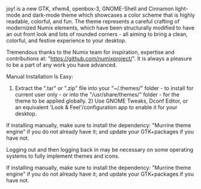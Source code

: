 joy! is a new GTK, xfwm4, openbox-3, GNOME-Shell and Cinnamon light-mode and dark-mode theme which showcases a color scheme that is highly readable, colorful, and fun. The theme represents a careful crafting of modernized Numix elements, which have been structurally modified to have an out front look and lots of rounded corners - all aiming to bring a clean, colorful, and festive experience to your desktop.


Tremendous thanks to the Numix team for inspiration, expertise and contributions at: "https://github.com/numixproject/". It is always a pleasure to be a part of any work you have advanced.


Manual Installation Is Easy:

1) Extract the ".tar" or ".zip" file into your "~/.themes/" folder - to install for current user only - or into the "/usr/share/themes/" folder - for the theme to be applied globally. 2) Use GNOME Tweaks, Dconf Editor, or an equivalent 'Look & Feel'/configuration app to enable it for your desktop.

If installing manually, make sure to install the dependency: "Murrine theme engine" if you do not already have it; and update your GTK+packages if you have not.

Logging out and then logging back in may be necessary on some operating systems to fully implement themes and icons.

If installing manually, make sure to install the dependency: "Murrine theme engine" if you do not already have it; and update your GTK+packages if you have not.
